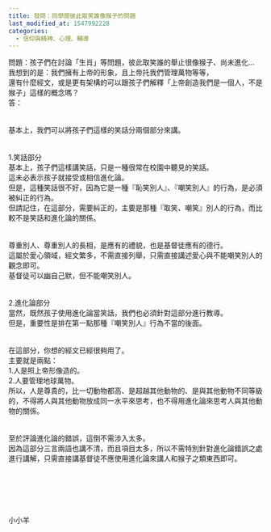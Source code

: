 ```yaml
---
title: 發問：同學間彼此取笑誰像猴子的問題
last_modified_at: 1547992228
categories:
  - 信仰與精神、心理、輔導
---
```


問題：孩子們在討論「生肖」等問題，彼此取笑誰的舉止很像猴子、尚未進化…<br>我想到的是：我們擁有上帝的形象，且上帝托我們管理萬物等等，<br>還有什麼經文，或是更有架構的可以跟孩子們解釋「上帝創造我們是一個人，不是猴子」這樣的概念嗎？<br><!--more-->答：<br><br><br>基本上，我們可以將孩子們這樣的笑話分兩個部分來講。<br><br> <br>1.笑話部分<br>基本上，孩子們這樣講笑話，只是一種很常在校園中聽見的笑話。<br>這未必表示孩子就接受或相信進化論。<br>但是，這種笑話很不好，因為它是一種『恥笑別人』、『嘲笑別人』的行為，是必須被糾正的行為。<br>但請記住，在這部分，需要糾正的，主要是那種『取笑、嘲笑』別人的行為，而比較不是笑話和進化論的關係。<br><br> <br>尊重別人、尊重別人的長相，是應有的禮貌，也是基督徒應有的德行。<br>這屬於愛心領域，經文繁多，不需直接列舉，只需直接講述愛心與不能嘲笑別人的觀念即可。<br>基督徒可以幽自己默，但不能嘲笑別人。<br> <br> <br>2.進化論部分<br>當然，既然孩子使用進化論當笑話，我們也必須針對這部分進行教導。<br>但是，重要性是排在第一點那種『嘲笑別人』行為不當的後面。<br> <br><br>在這部分，你想的經文已經很夠用了。<br>主要就是兩點：<br>1.人是照上帝形像造的。<br>2.人要管理地球萬物。<br>所以，人是尊貴的，比一切動物都高、是超越其他動物的、是與其他動物不同等級的，不得將人與其他動物放成同一水平來思考，也不得用進化論來思考人與其他動物的關係。<br> <br><br>至於評論進化論的錯誤，這倒不需涉入太多。<br>因為這部分三言兩語也講不清，而且項目太多，所以不需特別針對進化論錯誤之處進行講解，只需直接講基督徒不應使用進化論來講人和猴子之類東西即可。<br> <br><br><br><br><br><br>小小羊<br><br><br><br><br><br><br>
